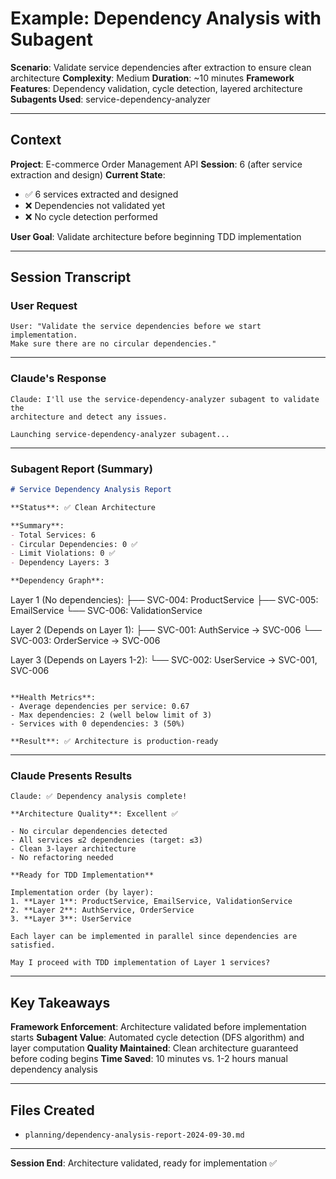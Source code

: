 # Example: Dependency Analysis with Subagent

**Scenario**: Validate service dependencies after extraction to ensure clean architecture
**Complexity**: Medium
**Duration**: ~10 minutes
**Framework Features**: Dependency validation, cycle detection, layered architecture
**Subagents Used**: service-dependency-analyzer

---

## Context

**Project**: E-commerce Order Management API
**Session**: 6 (after service extraction and design)
**Current State**:
- ✅ 6 services extracted and designed
- ❌ Dependencies not validated yet
- ❌ No cycle detection performed

**User Goal**: Validate architecture before beginning TDD implementation

---

## Session Transcript

### User Request

```
User: "Validate the service dependencies before we start implementation.
Make sure there are no circular dependencies."
```

---

### Claude's Response

```
Claude: I'll use the service-dependency-analyzer subagent to validate the
architecture and detect any issues.

Launching service-dependency-analyzer subagent...
```

---

### Subagent Report (Summary)

```markdown
# Service Dependency Analysis Report

**Status**: ✅ Clean Architecture

**Summary**:
- Total Services: 6
- Circular Dependencies: 0 ✅
- Limit Violations: 0 ✅
- Dependency Layers: 3

**Dependency Graph**:

```
Layer 1 (No dependencies):
├── SVC-004: ProductService
├── SVC-005: EmailService
└── SVC-006: ValidationService

Layer 2 (Depends on Layer 1):
├── SVC-001: AuthService → SVC-006
└── SVC-003: OrderService → SVC-006

Layer 3 (Depends on Layers 1-2):
└── SVC-002: UserService → SVC-001, SVC-006
```

**Health Metrics**:
- Average dependencies per service: 0.67
- Max dependencies: 2 (well below limit of 3)
- Services with 0 dependencies: 3 (50%)

**Result**: ✅ Architecture is production-ready
```

---

### Claude Presents Results

```
Claude: ✅ Dependency analysis complete!

**Architecture Quality**: Excellent ✅

- No circular dependencies detected
- All services ≤2 dependencies (target: ≤3)
- Clean 3-layer architecture
- No refactoring needed

**Ready for TDD Implementation**

Implementation order (by layer):
1. **Layer 1**: ProductService, EmailService, ValidationService
2. **Layer 2**: AuthService, OrderService
3. **Layer 3**: UserService

Each layer can be implemented in parallel since dependencies are satisfied.

May I proceed with TDD implementation of Layer 1 services?
```

---

## Key Takeaways

**Framework Enforcement**: Architecture validated before implementation starts
**Subagent Value**: Automated cycle detection (DFS algorithm) and layer computation
**Quality Maintained**: Clean architecture guaranteed before coding begins
**Time Saved**: 10 minutes vs. 1-2 hours manual dependency analysis

---

## Files Created

- `planning/dependency-analysis-report-2024-09-30.md`

---

**Session End**: Architecture validated, ready for implementation ✅
